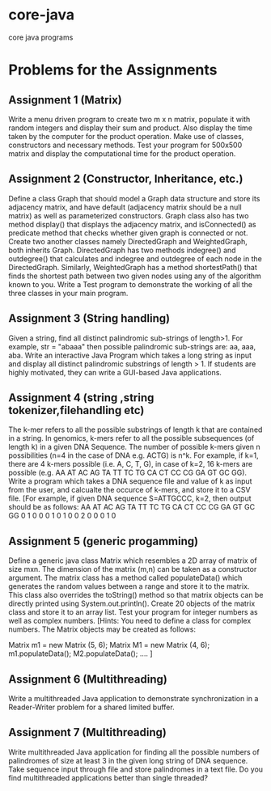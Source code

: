 # core-java
core java programs

# Problems for the Assignments

## Assignment 1 (Matrix)
Write a menu driven program to create two m x n matrix, populate it with random integers and display their sum and product. Also display the time taken by the computer for the product operation. Make use of classes, constructors and necessary methods. Test your program for 500x500 matrix and display the computational time for the product operation.

## Assignment 2 (Constructor, Inheritance, etc.)

Define a class Graph that should model a Graph data structure and store its adjacency matrix, and have default (adjacency matrix should be a null matrix) as well as parameterized constructors. Graph class also has two method display() that displays the adjacency matrix, and isConnected() as predicate method that checks whether given graph is connected or not. Create two another classes namely DirectedGraph and WeightedGraph, both inherits Graph. DirectedGraph has two methods indegree() and outdegree() that calculates and indegree and outdegree of each node in the DirectedGraph. Similarly, WeightedGraph has a method shortestPath() that finds the shortest path between two given nodes using any of the algorithm known to you.
Write a Test program to demonstrate the working of all the three classes in your main program.

## Assignment 3 (String handling)
Given a string, find all distinct palindromic sub-strings of length>1. For example, str = "abaaa" then possible palindromic sub-strings are: aa, aaa, aba. Write an interactive Java Program which takes a long string as input and display all distinct palindromic substrings of length > 1. If students are highly motivated, they can write a GUI-based Java applications.

## Assignment 4 (string ,string tokenizer,filehandling etc)
The k-mer refers to all the possible substrings of length k that are contained in a string. In genomics, k-mers refer to all the possible subsequences (of length k) in a given DNA Sequence. The number of possible k-mers given n possibilities (n=4 in the case of DNA e.g. ACTG) is n^k. For example, if k=1, there are 4 k-mers possible (i.e. A, C, T, G), in case of k=2, 16 k-mers are possible (e.g. AA AT AC AG TA TT TC TG CA CT CC CG GA GT GC GG). Write a program which takes a DNA sequence file and value of k as input from the user, and calcualte the occurce of k-mers, and store it to a CSV file. [For example, if given DNA sequence S=ATTGCCC, k=2, then output should be as follows:
AA AT AC AG TA TT TC TG CA CT CC CG GA GT GC GG
0 1 0 0 0 1 0 1 0 0 2 0 0 0 1 0

## Assignment 5 (generic progamming)
Define a generic java class Matrix which resembles a 2D array of matrix of size mxn. The dimension of the matrix (m,n) can be taken as a constructor argument. The matrix class has a method called populateData() which generates the random values between a range and store it to the matrix. This class also overrides the toString() method so that matrix objects can be directly printed using System.out.println(). Create 20 objects of the matrix class and store it to an array list. Test your program for integer numbers as well as complex numbers.
[Hints: You need to define a class for complex numbers. The Matrix objects may be created as follows:

Matrix <Integer> m1 = new Matrix <Integer> (5, 6);
Matrix <Complex> M1 = new Matrix <Complex> (4, 6);
m1.populateData();
M2.populateData();
....
]
  
## Assignment 6 (Multithreading)
Write a multithreaded Java application to demonstrate synchronization in a Reader-Writer problem for a shared limited buffer.

## Assignment 7 (Multithreading)
Write multithreaded Java application for finding all the possible numbers of palindromes of size at least 3 in the given long string of DNA sequence. Take sequence input through file and store palindromes in a text file. Do you find multithreaded applications better than single threaded?

